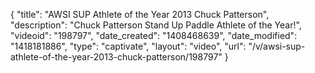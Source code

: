 {
    "title": "AWSI SUP Athlete of the Year 2013 Chuck Patterson",
    "description": "Chuck Patterson Stand Up Paddle Athlete of the Year!",
    "videoid": "198797",
    "date_created": "1408468639",
    "date_modified": "1418181886",
    "type": "captivate",
    "layout": "video",
    "url": "\/v\/awsi-sup-athlete-of-the-year-2013-chuck-patterson\/198797"
}